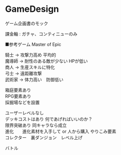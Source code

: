 GameDesign
==========

ゲーム企画書のモック

課金軸 : ガチャ、コンティニューのみ

■参考ゲーム
Master of Epic

騎士 -> 攻撃力高め 平均的  
魔導師 -> 耐性のある敵が少ない HPが低い  
商人 ->  生産スキルに特化   
弓士 -> 遠距離攻撃  
武術家 -> 体力高い　防御低い　  

箱庭要素あり  
RPG要素あり  
採掘場などを設置  

ユーザーレベルなし  
デッキコストはあり  何であげればいいのか？  
限界突破あり  同キャラなら成立  
進化　　進化素材を入手して or 人から購入 
やりこみ要素  
コレクター　裏ダンジョン　レベル上げ  

バトル  
